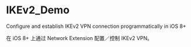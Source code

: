 # IKEv2_Demo

Configure and establish IKEv2 VPN connection programmatically in iOS 8+

在 iOS 8+ 上通过 Network Extension 配置／控制 IKEv2 VPN。
